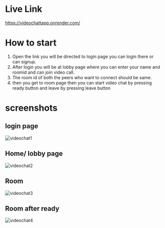 # Live Link
https://videochattapp.onrender.com/

# How to start
1) Open the link you will be directed to login page you can login there or can signup.
2) After login you will be at lobby page where you can enter your name and
  roomid and can join video call.
4) The room id of both the peers who want to connect should be same.
5) then you get to room page then you can start video chat by pressing
  ready button and leave by pressing leave button

# screenshots
## login page
![videochat1](https://github.com/DakshSahani/Video-chatt-app/assets/107054051/59383ff8-6d26-4918-b060-c72fa2dbd02f)

## Home/ lobby page
![videochat2](https://github.com/DakshSahani/Video-chatt-app/assets/107054051/2ff6215c-85c9-4962-b5f2-ff17665410ab)

## Room
![videochat3](https://github.com/DakshSahani/Video-chatt-app/assets/107054051/a0a65b2d-c0bd-4712-a07f-254b0b0a229e)

## Room after ready
![videochat4](https://github.com/DakshSahani/Video-chatt-app/assets/107054051/fe99460d-e176-4c60-91a4-9ebbe59f0b8c)
